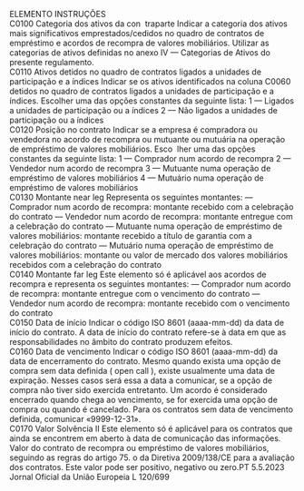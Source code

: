  
ELEMENTO  INSTRUÇÕES  
C0100  Categoria dos ativos da con ­
traparte  Indicar a categoria dos ativos mais significativos emprestados/cedidos no quadro 
de contratos de empréstimo e acordos de recompra de valores mobiliários. 
Utilizar as categorias de ativos definidas no anexo IV — Categorias de Ativos do 
presente regulamento.  
C0110  Ativos detidos no quadro de 
contratos ligados a unidades 
de participação e a índices  Indicar se os ativos identificados na coluna C0060 detidos no quadro de contratos 
ligados a unidades de participação e a índices. Escolher uma das opções constantes 
da seguinte lista: 
1 — Ligados a unidades de participação ou a índices 
2 — Não ligados a unidades de participação ou a índices  
C0120  Posição no contrato  Indicar se a empresa é compradora ou vendedora no acordo de recompra ou 
mutuante ou mutuária na operação de empréstimo de valores mobiliários. Esco ­
lher uma das opções constantes da seguinte lista: 
1 — Comprador num acordo de recompra 
2 — Vendedor num acordo de recompra 
3 — Mutuante numa operação de empréstimo de valores mobiliários 
4 — Mutuário numa operação de empréstimo de valores mobiliários  
C0130  Montante  near leg  Representa os seguintes montantes: 
— Comprador num acordo de recompra: montante recebido com a celebração 
do contrato 
— Vendedor num acordo de recompra: montante entregue com a celebração do 
contrato 
— Mutuante numa operação de empréstimo de valores mobiliários: montante 
recebido a título de garantia com a celebração do contrato 
— Mutuário numa operação de empréstimo de valores mobiliários: montante ou 
valor de mercado dos valores mobiliários recebidos com a celebração do 
contrato  
C0140  Montante  far leg  Este elemento só é aplicável aos acordos de recompra e representa os seguintes 
montantes: 
— Comprador num acordo de recompra: montante entregue com o vencimento 
do contrato 
— Vendedor num acordo de recompra: montante recebido com o vencimento do 
contrato  
C0150  Data de início  Indicar o código ISO 8601 (aaaa-mm-dd) da data de início do contrato. A data de 
início do contrato refere-se à data em que as responsabilidades no âmbito do 
contrato produzem efeitos.  
C0160  Data de vencimento  Indicar o código ISO 8601 (aaaa-mm-dd) da data de encerramento do contrato. 
Mesmo quando exista uma opção de compra sem data definida ( open call ), existe 
usualmente uma data de expiração. Nesses casos será essa a data a comunicar, se a 
opção de compra não tiver sido exercida entretanto. 
Um acordo é considerado encerrado quando chega ao vencimento, se for exercida 
uma opção de compra ou quando é cancelado. 
Para os contratos sem data de vencimento definida, comunicar «9999-12-31».  
C0170  Valor Solvência II  Este elemento só é aplicável para os contratos que ainda se encontrem em aberto 
à data de comunicação das informações. 
Valor do contrato de recompra ou empréstimo de valores mobiliários, seguindo as 
regras do artigo 75.  o da Diretiva 2009/138/CE para a avaliação dos contratos. 
Este valor pode ser positivo, negativo ou zero.PT  5.5.2023 Jornal Oficial da União Europeia L 120/699